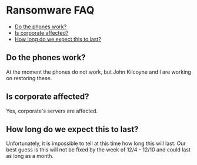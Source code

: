 # Ransomware FAQ

- [Do the phones work?](#do-the-phones-work)
- [Is corporate affected?](#is-corporate-affected)
- [How long do we expect this to last?](#how-long-do-we-expect-this-to-last)

## Do the phones work?
At the moment the phones do not work, but John Kilcoyne and I are working on restoring these.

## Is corporate affected?
Yes, corporate's servers are affected.

## How long do we expect this to last?
Unfortunately, it is impossible to tell at this time how long this will last.  Our best guess is this will not be fixed by the week of 12/4 - 12/10 and could last as long as a month.
